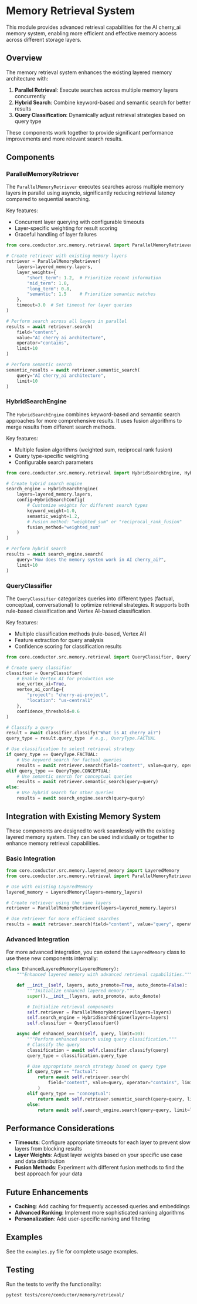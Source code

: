 # Memory Retrieval System

This module provides advanced retrieval capabilities for the AI cherry_ai memory system, enabling more efficient and effective memory access across different storage layers.

## Overview

The memory retrieval system enhances the existing layered memory architecture with:

1. **Parallel Retrieval**: Execute searches across multiple memory layers concurrently
2. **Hybrid Search**: Combine keyword-based and semantic search for better results
3. **Query Classification**: Dynamically adjust retrieval strategies based on query type

These components work together to provide significant performance improvements and more relevant search results.

## Components

### ParallelMemoryRetriever

The `ParallelMemoryRetriever` executes searches across multiple memory layers in parallel using asyncio, significantly reducing retrieval latency compared to sequential searching.

Key features:

- Concurrent layer querying with configurable timeouts
- Layer-specific weighting for result scoring
- Graceful handling of layer failures

```python
from core.conductor.src.memory.retrieval import ParallelMemoryRetriever

# Create retriever with existing memory layers
retriever = ParallelMemoryRetriever(
    layers=layered_memory.layers,
    layer_weights={
        "short_term": 1.2,  # Prioritize recent information
        "mid_term": 1.0,
        "long_term": 0.8,
        "semantic": 1.5     # Prioritize semantic matches
    },
    timeout=3.0  # Set timeout for layer queries
)

# Perform search across all layers in parallel
results = await retriever.search(
    field="content",
    value="AI cherry_ai architecture",
    operator="contains",
    limit=10
)

# Perform semantic search
semantic_results = await retriever.semantic_search(
    query="AI cherry_ai architecture",
    limit=10
)
```

### HybridSearchEngine

The `HybridSearchEngine` combines keyword-based and semantic search approaches for more comprehensive results. It uses fusion algorithms to merge results from different search methods.

Key features:

- Multiple fusion algorithms (weighted sum, reciprocal rank fusion)
- Query type-specific weighting
- Configurable search parameters

```python
from core.conductor.src.memory.retrieval import HybridSearchEngine, HybridSearchConfig

# Create hybrid search engine
search_engine = HybridSearchEngine(
    layers=layered_memory.layers,
    config=HybridSearchConfig(
        # Customize weights for different search types
        keyword_weight=1.0,
        semantic_weight=1.2,
        # Fusion method: "weighted_sum" or "reciprocal_rank_fusion"
        fusion_method="weighted_sum"
    )
)

# Perform hybrid search
results = await search_engine.search(
    query="How does the memory system work in AI cherry_ai?",
    limit=10
)
```

### QueryClassifier

The `QueryClassifier` categorizes queries into different types (factual, conceptual, conversational) to optimize retrieval strategies. It supports both rule-based classification and Vertex AI-based classification.

Key features:

- Multiple classification methods (rule-based, Vertex AI)
- Feature extraction for query analysis
- Confidence scoring for classification results

```python
from core.conductor.src.memory.retrieval import QueryClassifier, QueryType

# Create query classifier
classifier = QueryClassifier(
    # Enable Vertex AI for production use
    use_vertex_ai=True,
    vertex_ai_config={
        "project": "cherry-ai-project",
        "location": "us-central1"
    },
    confidence_threshold=0.6
)

# Classify a query
result = await classifier.classify("What is AI cherry_ai?")
query_type = result.query_type  # e.g., QueryType.FACTUAL

# Use classification to select retrieval strategy
if query_type == QueryType.FACTUAL:
    # Use keyword search for factual queries
    results = await retriever.search(field="content", value=query, operator="contains")
elif query_type == QueryType.CONCEPTUAL:
    # Use semantic search for conceptual queries
    results = await retriever.semantic_search(query=query)
else:
    # Use hybrid search for other queries
    results = await search_engine.search(query=query)
```

## Integration with Existing Memory System

These components are designed to work seamlessly with the existing layered memory system. They can be used individually or together to enhance memory retrieval capabilities.

### Basic Integration

```python
from core.conductor.src.memory.layered_memory import LayeredMemory
from core.conductor.src.memory.retrieval import ParallelMemoryRetriever

# Use with existing LayeredMemory
layered_memory = LayeredMemory(layers=memory_layers)

# Create retriever using the same layers
retriever = ParallelMemoryRetriever(layers=layered_memory.layers)

# Use retriever for more efficient searches
results = await retriever.search(field="content", value="query", operator="contains")
```

### Advanced Integration

For more advanced integration, you can extend the `LayeredMemory` class to use these new components internally:

```python
class EnhancedLayeredMemory(LayeredMemory):
    """Enhanced layered memory with advanced retrieval capabilities."""

    def __init__(self, layers, auto_promote=True, auto_demote=False):
        """Initialize enhanced layered memory."""
        super().__init__(layers, auto_promote, auto_demote)

        # Initialize retrieval components
        self.retriever = ParallelMemoryRetriever(layers=layers)
        self.search_engine = HybridSearchEngine(layers=layers)
        self.classifier = QueryClassifier()

    async def enhanced_search(self, query, limit=10):
        """Perform enhanced search using query classification."""
        # Classify the query
        classification = await self.classifier.classify(query)
        query_type = classification.query_type

        # Use appropriate search strategy based on query type
        if query_type == "factual":
            return await self.retriever.search(
                field="content", value=query, operator="contains", limit=limit
            )
        elif query_type == "conceptual":
            return await self.retriever.semantic_search(query=query, limit=limit)
        else:
            return await self.search_engine.search(query=query, limit=limit)
```

## Performance Considerations

- **Timeouts**: Configure appropriate timeouts for each layer to prevent slow layers from blocking results
- **Layer Weights**: Adjust layer weights based on your specific use case and data distribution
- **Fusion Methods**: Experiment with different fusion methods to find the best approach for your data

## Future Enhancements

- **Caching**: Add caching for frequently accessed queries and embeddings
- **Advanced Ranking**: Implement more sophisticated ranking algorithms
- **Personalization**: Add user-specific ranking and filtering

## Examples

See the `examples.py` file for complete usage examples.

## Testing

Run the tests to verify the functionality:

```bash
pytest tests/core/conductor/memory/retrieval/
```
